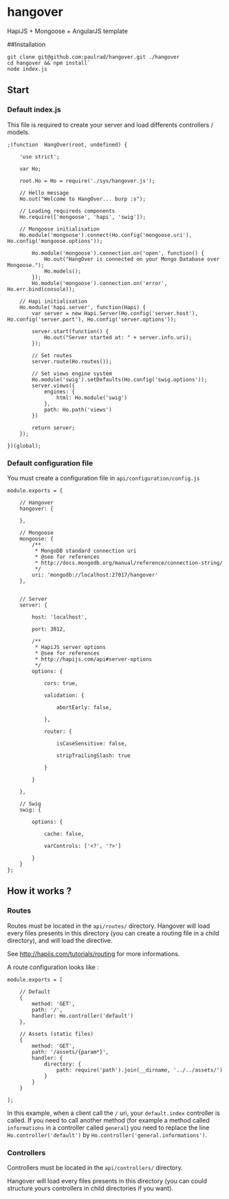 hangover
========

HapiJS + Mongoose + AngularJS template

##Installation

```
git clone git@github.com:paulrad/hangover.git ./hangover
cd hangover && npm install`
node index.js
```

## Start

### Default index.js

This file is required to create your server and load differents controllers / models.

```
;(function  HangOver(root, undefined) {

    'use strict';

    var Ho;

    root.Ho = Ho = require('./sys/hangover.js');

    // Hello message
    Ho.out("Welcome to HangOver... burp :s");

    // Loading requireds components
    Ho.require(['mongoose', 'hapi', 'swig']);

    // Mongoose initialisation
    Ho.module('mongoose').connect(Ho.config('mongoose.uri'), Ho.config('mongoose.options'));

        Ho.module('mongoose').connection.on('open', function() {
            Ho.out("HangOver is connected on your Mongo Database over Mongoose.");
            Ho.models();
        });
        Ho.module('mongoose').connection.on('error', Ho.err.bind(console));

    // Hapi initialisation
    Ho.module('hapi.server', function(Hapi) {
        var server = new Hapi.Server(Ho.config('server.host'), Ho.config('server.port'), Ho.config('server.options'));

        server.start(function() {
            Ho.out("Server started at: " + server.info.uri);
        });

        // Set routes
        server.route(Ho.routes());

        // Set views engine system
        Ho.module('swig').setDefaults(Ho.config('swig.options'));
        server.views({
            engines: {
                html: Ho.module('swig')
            },
            path: Ho.path('views')
        })

        return server;
    });
 
})(global);
```

### Default configuration file

You must create a configuration file in `api/configuration/config.js`

```
module.exports = {

    // Hangover
    hangover: {

    },

    // Mongoose
    mongoose: {
        /**
         * MongoDB standard connection uri
         * @see for references
         * http://docs.mongodb.org/manual/reference/connection-string/
         */
        uri: 'mongodb://localhost:27017/hangover'
    },


    // Server
    server: {

        host: 'localhost',

        port: 3012,

        /**
         * HapiJS server options
         * @see for references
         * http://hapijs.com/api#server-options
         */
        options: {

            cors: true,

            validation: {

                abortEarly: false,

            },

            router: {

                isCaseSensitive: false,

                stripTrailingSlash: true

            }

        }

    },

    // Swig
    swig: {
        
        options: {

            cache: false,

            varControls: ['<?', '?>']

        }
    }
};
```

## How it works ?

### Routes

Routes must be located in the `api/routes/` directory.
Hangover will load every files presents in this directory (you can create a routing file in a child directory), and will load the directive.

See http://hapijs.com/tutorials/routing for more informations.

A route configuration looks like :

```
module.exports = [

    // Default
    {
        method: 'GET',
        path: '/',
        handler: Ho.controller('default')
    },

    // Assets (static files)
    {
        method: 'GET',
        path: '/assets/{param*}',
        handler: {
            directory: {
                path: require('path').join(__dirname, '../../assets/')
            }
        }
    }

];
```

In this example, when a client call the `/` uri, your `default.index` controller is called.
If you need to call another method (for example a method called `informations` in a controller called `general`) you need to replace the line `Ho.controller('default')` by `Ho.controller('general.informations')`.

### Controllers

Controllers must be located in the `api/controllers/` directory.

Hangover will load every files presents in this directory (you can could structure yours controllers in child directories if you want).

